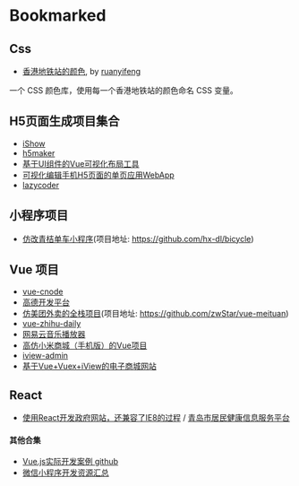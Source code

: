 
# Bookmarked

## Css

- [香港地铁站的颜色](http://metrocolor.live/index.html), by [ruanyifeng](https://github.com/ruanyf/weekly/blob/master/docs/issue-45.md)

一个 CSS 颜色库，使用每一个香港地铁站的颜色命名 CSS 变量。

## H5页面生成项目集合

- [iShow](https://github.com/qiuyaofan/iShow)
- [h5maker](https://github.com/zhengguorong/h5maker)
- [基于UI组件的Vue可视化布局工具](https://github.com/jaweii/Vue-Layout)
- [可视化编辑手机H5页面的单页应用WebApp](https://github.com/answershuto/H5)
- [lazycoder](https://github.com/bison1994/lazycoder)

## 小程序项目

- [仿改青桔单车小程序](https://juejin.im/post/5b1a104a5188257d9f24c7f9)(项目地址: https://github.com/hx-dl/bicycle)

## Vue 项目

- [vue-cnode](https://github.com/lzxb/vue-cnode)
- [高德开发平台](https://lbs.amap.com/)
- [仿美团外卖的全栈项目](https://juejin.im/post/5aca46e2f265da238c3af4ca)(项目地址: https://github.com/zwStar/vue-meituan)
- [vue-zhihu-daily](https://github.com/cccyb/vue-zhihu-daily)
- [网易云音乐播放器](https://github.com/IFmiss/vue-music)
- [高仿小米商城（手机版）的Vue项目](https://github.com/beautifulBoys/vue-XiaoMi-Shop)
- [iview-admin](https://github.com/iview/iview-admin)
- [基于Vue+Vuex+iView的电子商城网站](https://github.com/PowerDos/Mall-Vue)

## React

- [使用React开发政府网站，还兼容了IE8的过程](https://github.com/jun-lu/blog/issues/51) / [青岛市居民健康信息服务平台](http://guahao.jkqd.gov.cn/#/index)

#### 其他合集

- [Vue.js实际开发案例 github](https://segmentfault.com/a/1190000015151511) 
- [微信小程序开发资源汇总](https://github.com/justjavac/awesome-wechat-weapp)
